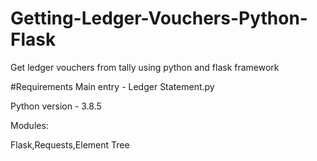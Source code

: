 # Getting-Ledger-Vouchers-Python-Flask
Get ledger vouchers from tally using python and flask framework

#Requirements
Main entry - Ledger Statement.py

Python version - 3.8.5

Modules:

Flask,Requests,Element Tree
